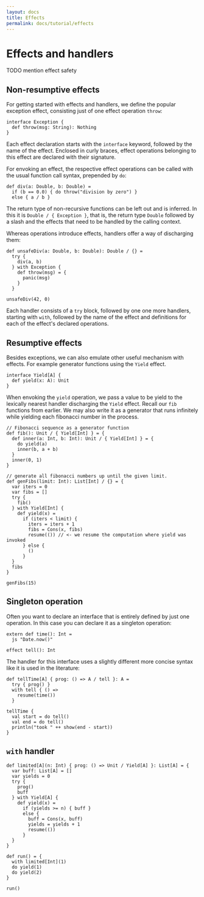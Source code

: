 ```yaml
---
layout: docs
title: Effects
permalink: docs/tutorial/effects
---
```


# Effects and handlers

TODO mention effect safety

## Non-resumptive effects

For getting started with effects and handlers, we define the popular exception effect, consisting just of one effect operation `throw`:

```
interface Exception {
  def throw(msg: String): Nothing
}
```

Each effect declaration starts with the `interface` keyword, followed by the name of the effect. Enclosed in curly braces, effect operations belonging to this effect are declared with their signature.

For envoking an effect, the respective effect operations can be called with the usual function call syntax, prepended by `do`:

```
def div(a: Double, b: Double) = 
  if (b == 0.0) { do throw("division by zero") }
  else { a / b }
```

The return type of non-recursive functions can be left out and is inferred. In this it is `Double / { Exception }`, that is, the return type `Double` followed by a slash and the effects that need to be handled by the calling context.

Whereas operations introduce effects, handlers offer a way of discharging them:

```
def unsafeDiv(a: Double, b: Double): Double / {} =
  try {
    div(a, b)
  } with Exception {
    def throw(msg) = {
      panic(msg)
    }
  }
```

```effekt:repl
unsafeDiv(42, 0)
```

Each handler consists of a `try` block, followed by one one more handlers, starting with `with`, followed by the name of the effect and definitions for each of the effect's declared operations.

## Resumptive effects

Besides exceptions, we can also emulate other useful mechanism with effects. For example generator functions using the 
`Yield` effect.

```
interface Yield[A] {
  def yield(x: A): Unit
}
```

When envoking the `yield` operation, we pass a value to be yield to the lexically nearest handler discharging the 
`Yield` effect. Recall our `fib` functions from earlier. We may also write it as a generator that runs infinitely while 
yielding each fibonacci number in the process.

```
// Fibonacci sequence as a generator function
def fib(): Unit / { Yield[Int] } = {
  def inner(a: Int, b: Int): Unit / { Yield[Int] } = {
    do yield(a)
    inner(b, a + b)
  }
  inner(0, 1)
}

// generate all fibonacci numbers up until the given limit.
def genFibs(limit: Int): List[Int] / {} = {
  var iters = 0
  var fibs = []
  try {
    fib()
  } with Yield[Int] {
    def yield(x) = 
      if (iters < limit) {
        iters = iters + 1
        fibs = Cons(x, fibs)
        resume(()) // <- we resume the computation where yield was invoked
      } else {
        ()
      }
  }
  fibs
}
```

```effekt:repl
genFibs(15)
```

## Singleton operation

Often you want to declare an interface that is entirely defined by just one operation. In this case you can declare it as a singleton operation:

```effekt:hide
extern def time(): Int =
  js "Date.now()"
```

```
effect tell(): Int
```

The handler for this interface uses a slightly different more concise syntax like it is used in the literature:

```
def tellTime[A] { prog: () => A / tell }: A =
  try { prog() }
  with tell { () =>
    resume(time())
  }
```

```effekt:repl
tellTime {
  val start = do tell()
  val end = do tell()
  println("took " ++ show(end - start))
}
```

## `with` handler

```
def limited[A](n: Int) { prog: () => Unit / Yield[A] }: List[A] = {
  var buff: List[A] = []
  var yields = 0
  try { 
    prog()
    buff
  } with Yield[A] {
    def yield(x) =
      if (yields >= n) { buff }
      else {
        buff = Cons(x, buff)
        yields = yields + 1
        resume(())
      }
  }
}

def run() = {
  with limited[Int](1)
  do yield(1)
  do yield(2)
}
```

```effekt:repl
run()
```